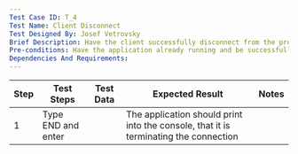 ```yaml
---
Test Case ID: T_4
Test Name: Client Disconnect
Test Designed By: Josef Vetrovsky
Brief Description: Have the client successfully disconnect from the program 
Pre-conditions: Have the application already running and be successfully connected
Dependencies And Requirements:
---
```


| Step | Test Steps         | Test Data | Expected Result                                                                      | Notes |
|------|--------------------|-----------|--------------------------------------------------------------------------------------|-------|
| 1    | Type END and enter |           | The application should print into the console, that it is terminating the connection |       |
